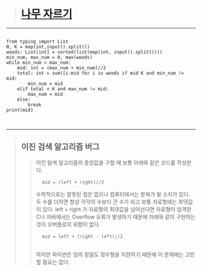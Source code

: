 > # [나무 자르기](https://www.acmicpc.net/problem/2805 "나무 자르기")
***
<pre>
<code>
from typing import List
N, K = map(int,input().split())
woods: List[int] = sorted(list(map(int, input().split())))
min_num, max_num = 0, max(woods)
while min_num < max_num:
    mid: int = (max_num + min_num)//2
    total: int = sum([i-mid for i in woods if mid<i])
    if total > K and min_num != mid:
        min_num = mid
    elif total < K and max_num != mid:
        max_num = mid
    else:
        break
print(mid)

</code>
</pre>
***   
> ## 이진 검색 알고리즘 버그
>   > 이진 탐색 알고리즘의 중앙값을 구할 때 보통 아래와 같은 코드를 작성한다.
    <pre>
    <code>
    mid = (left + right)//2
    </code>
    </pre>
>   > 수학적으로는 잘못된 점은 없으나 컴퓨터에서는 문제가 될 소지가 있다. 두 수를 더하면 항상 각각의 수보다 큰 수가 되고 보통 자료형에는 최댓값이 있다.
    left + right 가 자료형의 최댓값을 넘어선다면 자료형이 엄격한 C나 자바에서는 Overflow 오류가 발생하기 때문에 
    아래와 같이 구현하는 것이 오버플로의 위험이 없다.
    <pre>
    <code>
    mid = left + (right - left)//2
    </code>
    </pre>
>   > 하지만 파이썬은 임의 정밀도 정수형을 지원하기 때문에 이 문제에는 고민할 필요는 없다.
